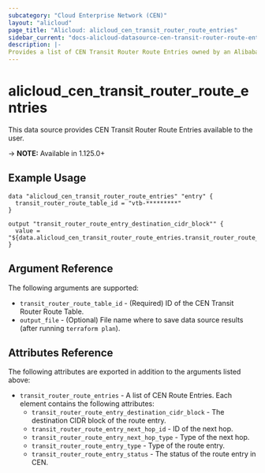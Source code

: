 ```yaml
---
subcategory: "Cloud Enterprise Network (CEN)"
layout: "alicloud"
page_title: "Alicloud: alicloud_cen_transit_router_route_entries"
sidebar_current: "docs-alicloud-datasource-cen-transit-router-route-entries"
description: |-
Provides a list of CEN Transit Router Route Entries owned by an Alibaba Cloud account.
---
```


# alicloud\_cen\_transit\_router\_route\_entries

This data source provides CEN Transit Router Route Entries available to the user.

-> **NOTE:** Available in 1.125.0+

## Example Usage

```
data "alicloud_cen_transit_router_route_entries" "entry" {
  transit_router_route_table_id = "vtb-*********"
}

output "transit_router_route_entry_destination_cidr_block"" {
  value = "${data.alicloud_cen_transit_router_route_entries.transit_router_route_entries.0.transit_router_route_entry_destination_cidr_block}"
}
```

## Argument Reference

The following arguments are supported:

* `transit_router_route_table_id` - (Required) ID of the CEN Transit Router Route Table.
* `output_file` - (Optional) File name where to save data source results (after running `terraform plan`).

## Attributes Reference

The following attributes are exported in addition to the arguments listed above:

* `transit_router_route_entries` - A list of CEN Route Entries. Each element contains the following attributes:
    * `transit_router_route_entry_destination_cidr_block` - The destination CIDR block of the route entry.
    * `transit_router_route_entry_next_hop_id` - ID of the next hop.
    * `transit_router_route_entry_next_hop_type` - Type of the next hop.
    * `transit_router_route_entry_type` - Type of the route entry.
    * `transit_router_route_entry_status` - The status of the route entry in CEN.
